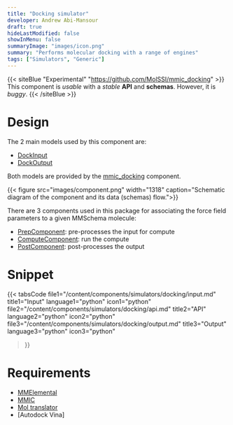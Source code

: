 ```yaml
---
title: "Docking simulator"
developer: Andrew Abi-Mansour
draft: true
hideLastModified: false
showInMenu: false
summaryImage: "images/icon.png" 
summary: "Performs molecular docking with a range of engines"
tags: ["Simulators", "Generic"]
---
```


{{< siteBlue "Experimental" "https://github.com/MolSSI/mmic_docking" >}}
This component is *usable* with a *stable* **API** and **schemas**. However, it is *buggy*.
{{< /siteBlue >}}

# Design
The 2 main models used by this component are:
- [DockInput](https://github.com/MolSSI/mmic_docking/blob/master/mmic_docking/models/input.py#L8)
- [DockOutput](https://github.com/MolSSI/mmic_docking/blob/master/mmic_docking/models/input.py#L14)

Both models are provided by the [mmic_docking](/components/simulators/docking) component.

{{< figure src="images/component.png" width="1318" caption="Schematic diagram of the component and its data (schemas) flow.">}}

There are 3 components used in this package for associating the force field parameters to a given MMSchema molecule: 
- [PrepComponent](https://github.com/MolSSI/mmic_docking/blob/master/mmic_docking/components/prep_component.py#L7): pre-processes the input for compute
- [ComputeComponent](https://github.com/MolSSI/mmic_docking/blob/master/mmic_docking/components/post_component.py#L5): run the compute
- [PostComponent](https://github.com/MolSSI/mmic_docking/blob/master/mmic_docking/components/post_component.py#L5): post-processes the output

# Snippet
{{< tabsCode
    file1="/content/components/simulators/docking/input.md" title1="Input" language1="python" icon1="python"
    file2="/content/components/simulators/docking/api.md" title2="API" language2="python" icon2="python"
    file3="/content/components/simulators/docking/output.md" title3="Output" language3="python" icon3="python"
>}}

# Requirements
- [MMElemental](https://github.com/MolSSI/MMElemental)
- [MMIC](https://github.com/MolSSI/mmic)
- [Mol translator](http://localhost:1313/tags/translators)
- [Autodock Vina]
